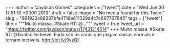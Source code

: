 
+++
author = "Jaydson Gomes"
categories = ["tweet"]
date = "Wed Jun 30 17:51:10 +0000 2010"
draft = false
image = "No media found for this Tweet"
slug = "691923c88237bfa4716e811329d4c7c667767645"
tags = ["tweet"]
title = """Muito massa. #Skate RT: @..."""
tweet = true
tweet_url = "https://twitter.com/jaydson/status/17431214514"
+++
Muito massa. #Skate RT: @boatcollecteeve: Foda são os caras que pegam coisas normais e tornam incríveis. http://bit.ly/9vzQil
